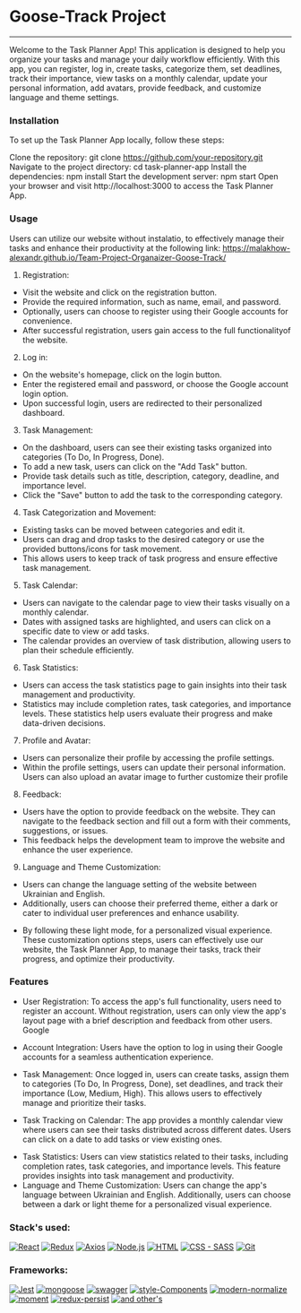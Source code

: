 # Goose-Track Project

---

Welcome to the Task Planner App! This application is designed to help you
organize your tasks and manage your daily workflow efficiently. With this app,
you can register, log in, create tasks, categorize them, set deadlines, track
their importance, view tasks on a monthly calendar, update your personal
information, add avatars, provide feedback, and customize language and theme
settings.

### Installation

To set up the Task Planner App locally, follow these steps:

Clone the repository: git clone https://github.com/your-repository.git Navigate
to the project directory: cd task-planner-app Install the dependencies: npm
install Start the development server: npm start Open your browser and visit
http://localhost:3000 to access the Task Planner App.

### Usage

Users can utilize our website without instalatio, to effectively manage their
tasks and enhance their productivity at the following link:
https://malakhow-alexandr.github.io/Team-Project-Organaizer-Goose-Track/

1. Registration:

- Visit the website and click on the registration button.
- Provide the required information, such as name, email, and password.
- Optionally, users can choose to register using their Google accounts for
  convenience.
- After successful registration, users gain access to the full functionalityof
  the website.

2. Log in:

- On the website's homepage, click on the login button.
- Enter the registered email and password, or choose the Google account login
  option.
- Upon successful login, users are redirected to their personalized dashboard.

3. Task Management:

- On the dashboard, users can see their existing tasks organized into categories
  (To Do, In Progress, Done).
- To add a new task, users can click on the "Add Task" button.
- Provide task details such as title, description, category, deadline, and
  importance level.
- Click the "Save" button to add the task to the corresponding category.

4. Task Categorization and Movement:

- Existing tasks can be moved between categories and edit it.
- Users can drag and drop tasks to the desired category or use the provided
  buttons/icons for task movement.
- This allows users to keep track of task progress and ensure effective task
  management.

5. Task Calendar:

- Users can navigate to the calendar page to view their tasks visually on a
  monthly calendar.
- Dates with assigned tasks are highlighted, and users can click on a specific
  date to view or add tasks.
- The calendar provides an overview of task distribution, allowing users to plan
  their schedule efficiently.

6. Task Statistics:

- Users can access the task statistics page to gain insights into their task
  management and productivity.
- Statistics may include completion rates, task categories, and importance
  levels. These statistics help users evaluate their progress and make
  data-driven decisions.

7. Profile and Avatar:

- Users can personalize their profile by accessing the profile settings.
- Within the profile settings, users can update their personal information.
  Users can also upload an avatar image to further customize their profile

8. Feedback:

- Users have the option to provide feedback on the website. They can navigate to
  the feedback section and fill out a form with their comments, suggestions, or
  issues.
- This feedback helps the development team to improve the website and enhance
  the user experience.

9. Language and Theme Customization:

- Users can change the language setting of the website between Ukrainian and
  English.
- Additionally, users can choose their preferred theme, either a dark or cater
  to individual user preferences and enhance usability.

* By following these light mode, for a personalized visual experience. These
  customization options steps, users can effectively use our website, the Task
  Planner App, to manage their tasks, track their progress, and optimize their
  productivity.

### Features

- User Registration: To access the app's full functionality, users need to
  register an account. Without registration, users can only view the app's
  layout page with a brief description and feedback from other users. Google

- Account Integration: Users have the option to log in using their Google
  accounts for a seamless authentication experience.

* Task Management: Once logged in, users can create tasks, assign them to
  categories (To Do, In Progress, Done), set deadlines, and track their
  importance (Low, Medium, High). This allows users to effectively manage and
  prioritize their tasks.

- Task Tracking on Calendar: The app provides a monthly calendar view where
  users can see their tasks distributed across different dates. Users can click
  on a date to add tasks or view existing ones.

* Task Statistics: Users can view statistics related to their tasks, including
  completion rates, task categories, and importance levels. This feature
  provides insights into task management and productivity.
* Language and Theme Customization: Users can change the app's language between
  Ukrainian and English. Additionally, users can choose between a dark or light
  theme for a personalized visual experience.

### Stack's used:

[![React](https://img.shields.io/static/v1?label=&message=React&color=2ea44f)](https://)
[![Redux](https://img.shields.io/static/v1?label=&message=Redux&color=2ea44f)](https://)
[![Axios](https://img.shields.io/static/v1?label=&message=Axios&color=2ea44f)](https://)
[![Node.js](https://img.shields.io/static/v1?label=&message=Node.js&color=2ea44f)](https://)
[![HTML](https://img.shields.io/static/v1?label=&message=HTML&color=2ea44f)](https://)
[![CSS - SASS](https://img.shields.io/static/v1?label=CSS&message=SASS&color=2ea44f)](https://)
[![Git](https://img.shields.io/static/v1?label=&message=Git&color=2ea44f)](https://)

### Frameworks:

[![Jest](https://img.shields.io/static/v1?label=&message=Jest&color=orange)](https://)
[![mongoose](https://img.shields.io/static/v1?label=&message=mongoose&color=orange)](https://)
[![swagger](https://img.shields.io/static/v1?label=&message=swagger&color=orange)](https://)
[![style-Components](https://img.shields.io/static/v1?label=&message=style-Components&color=orange)](https://)
[![modern-normalize](https://img.shields.io/static/v1?label=&message=modern-normolize&color=orange)](https://)
[![moment](https://img.shields.io/static/v1?label=&message=moment&color=orange)](https://)
[![redux-persist](https://img.shields.io/static/v1?label=&message=redux-persist&color=orange)](https://)
[![and other's](https://img.shields.io/static/v1?label=&message=and+other's&color=orange)](https://)
